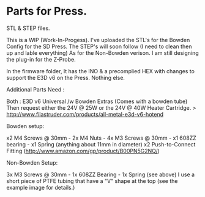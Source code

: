 # Parts for Press.
STL & STEP files.

This is a WIP (Work-In-Progess). I've uploaded the STL's for the Bowden Config for the SD Press. The STEP's will soon follow (I need to clean then up and lable everything) As for the Non-Bowden verison. I am still designing the plug-in for the Z-Probe.

In the firmware folder, It has the INO & a precomplied HEX with changes to support the E3D v6 on the Press. Nothing else. 

Additional Parts Need :

Both : E3D v6 Universal /w Bowden Extras (Comes with a bowden tube) Then request either the 24V @ 25W or the 24V @ 40W Heater Cartridge. > http://www.filastruder.com/products/all-metal-e3d-v6-hotend

Bowden setup:

x2 M4 Screws @ 30mm - 2x M4 Nuts - 4x M3 Screws @ 30mm - x1 608ZZ bearing - x1 Spring (anything about 11mm in diameter) x2 Push-to-Connect Fitting (http://www.amazon.com/gp/product/B00PN5G2NQ/)

Non-Bowden Setup:

3x M3 Screws @ 30mm - 1x 608ZZ Bearing - 1x Spring (see above) 
I use a short piece of PTFE tubing that have a "V" shape at the top (see the example image for details.)
